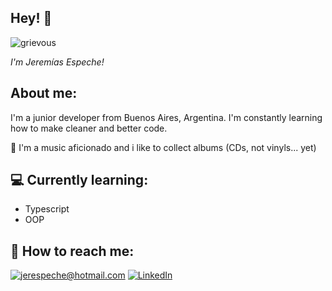 <h2>Hey! 👋</h2>

![grievous](https://media.giphy.com/media/Nx0rz3jtxtEre/giphy.gif)

<!-- [![Visitor](https://visitor-badge.laobi.icu/badge?page_id=jerespeche.jerespeche)](https://github.com/jerespeche) [![GitHub followers](https://img.shields.io/github/followers/jerespeche.svg?style=social&label=Follow)](https://github.com/jerespeche?tab=followers) -->

_I'm Jeremías Espeche!_

<h2>About me:</h2>

I'm a junior developer from Buenos Aires, Argentina. I'm constantly learning how to make cleaner and better code.

🎹 I'm a music aficionado and i like to collect albums (CDs, not vinyls... yet)

<h2>💻 Currently learning:</h2>

- Typescript
- OOP

<h2>📩 How to reach me:</h2>

<a href="mailto:jerespeche@hotmail.com">![jerespeche@hotmail.com](https://img.shields.io/badge/email-D14836?style=for-the-badge&logo=gmail&logoColor=white)</a> <a href="https://www.linkedin.com/in/jeremiasespeche/">![LinkedIn](https://img.shields.io/badge/LinkedIn-0077B5?style=for-the-badge&logo=linkedin&logoColor=white)</a>
